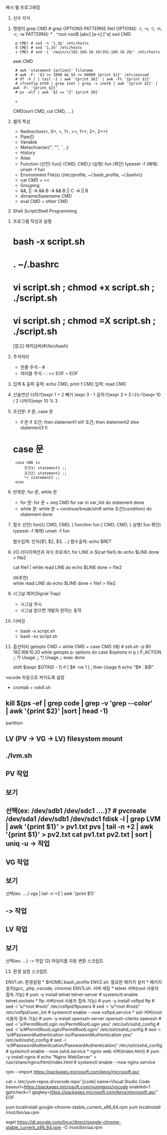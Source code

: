 배시 쉘 프로그래밍

1. 선수 지식

1) 명령어
	grep CMD
		# grep OPTIONS PATTERNS file1
		OPTIONS: -i, -v, -l, -n, -r, -w
		PATTERNS: *  .  ^root  root$ [abc]  [a-c]  [^a]
	sed CMD
	
		p CMD) # sed -n '1,3p' /etc/hosts
		d CMD) # sed '1,3d' /etc/hosts
		s CMD) # sed -i '/main/s/192.168.10.10/192.168.10.20/' /etc/hosts
	awk CMD
	
		# awk 'statement {action}' filename
		# awk -F: '$3 >= 1000 && $3 <= 60000 {print $1}' /etc/passwd 
		# df -h / | tail -1 | awk '{print $6}' | awk -F% '{print $1}'
		# ifconfig eth0 | grep inet | grep -v inet6 | awk '{print $2}' | awk -F: '{print $2}'
		# ps -elf | awk '$2 == "Z" {print $0}'
	+
	CMD(sort CMD, cut CMD, ....)
	
2) 쉘의 특성
	* Redirection(<, 0<, >, 1>, >>, 1>>, 2>, 2>>)
	* Pipe(|)
	* Variable
	* Metachracter('', "", ``, ;)
	* History
	* Alias
	* Function
		(선언) fun() {CMD; CMD;}
		(실행) fun
		(확인) typeset -f
		(해제) unset -f fun
	* Environment File(s) (/etc/profile, ~/.bash_profile, ~/.bashrc)
	* cat CMD + <<
	* Grouping
	* &&, ||
		-A && B
		-A && B || C
		-A || B
	* dirname/basename CMD
	* eval CMD + other CMD
	
2. Shell Script/Shell Programming

1) 프로그램 작성과 실행
	# bash -x script.sh
	# . ~/.bashrc
	# vi script.sh ; chmod +x script.sh ; ./script.sh
	# vi script.sh ; chmod =X script.sh ; ./script.sh
	[참고] 매직넘버(#!/bin/bash)

2) 주석처리
	* 한줄 주석	- #
	* 여러줄 주석	- : << EOF ~ EOF
	
3) 입력 & 출력
	출력: echo CMD, print f CMD
	입력: read CMD

4) 산술연산
	더하기)expr 1 + 2
	빼기	)expr 3 - 1
	곱하기)expr 3 \* 3
	나누기)expr 10 / 2
	나머지)expr 10 % 3
	
5) 조건문: if 문, case 문
	* if 문
		if 조건; then
			statement1
		elif 조건; then
			statement2
		else
			statement3
		fi
	# case 문
		case VAR in
			조건1) statement1 ;;
			조건2) statement2 ;;
			*) statement3 ;;
		esac
	
6) 반복문: for 문, while 문
	* for 문: for 문 + seq CMD
		for var in var_list
		do
			statement
		done
	* while 문: while 문 + continue/break/shift
		while 조건(condition)
		do
			statement
		done
7) 함수 
	선언)
		fun(){ CMD; CMD; }
		function fun { CMD; CMD; }
	실행)	fun
	확인)	typeset -f
	해제)	unset -f fun
	
	함수입력: 인자($1, $2, $3, ...)
	함수출력: echo $RET
	
8) I/O 리다이렉션과 자식 프로세스
	for LINE in $(cat file1)
	do
		echo $LINE
	done > file2
	
	cat file1 | while read LINE
	do
		echo $LINE
	done > file2
	
	(비추천)	
	while read LINE
	do
		echo $LINE
	done < file1 > file2
		
9) 시그널 제어(Signal Trap)
	* 시그널 무시
	* 시그널 받으면 개발자 원하는 동작
	
10) 디버깅
	* bash -x script.sh
	* bash -xv script.sh
	
11) 옵션처리
	getopts CMD + while CMD + case CMD
	(예) # ssh.sh -p 80 192.168.10.20
	while getopts p: options
	do
		case $options in
			p ) P_ACTION ;;
			\?) Usage	 ;;
			*)	Usage	 ;;
		esac
	done
	
	shift $(expr $OTIND - 1)
	if [ $# -ne 1 ] ; then
		Usage
	fi
	echo "$# : $@"
	
vscode 자동으로 켜지도록 설정
* crontab + vskill.sh

kill $(ps -ef | grep code | grep -v 'grep --color' \
| awk '{print $2}' |sort | head -1)
------------------------------
partition

LV (PV -> VG -> LV)
filesystem
mount
------------------------------
./lvm.sh
------------------------------
PV 작업
------------------------------
보기
--------------
선택(ex: /dev/sdb1 /dev/sdc1 ....)?
	# pvcreate /dev/sda1 /dev/sdb1 /dev/sdc1
	fdisk -l | grep LVM | awk '{print $1}' > pv1.txt
	pvs | tail -n +2 | awk '{print $1}' > pv2.txt
	cat pv1.txt pv2.txt | sort | uniq -u
-> 작업
------------------------------
VG 작업
------------------------------
보기
--------------
선택(ex: ....)
	vgs | tail -n +2 | awk '{print $1}'

-> 작업
------------------------------
LV 작업
------------------------------
보기
--------------
선택(ex: ...)
-> 작업
12) 파일이름 자동 변환 스크립트

13) 환경 설정 스크립트

ENV1.sh: 환경설정
	* $HOME/.bash_profile
ENV2.sh: 필요한 패키지 설치
	* 패키지 설치(gcc, ,php ,vscode, chrome)
ENV3.sh: 서버 세팅
	* telnet 서버(root 사용자 접속 가능)
		# yum -y install telnet telnet-server
		# systemctl enable telnet.sockets
	* ftp 서버(root 사용자 접속 가능)
		# yum -y install vsftpd ftp
		# sed -i 's/^root #root/' /etc/vsftpd/ftpusers
		# sed -i 's/^root #root/' /etc/vsftpd/user_list
		# systemctl enable --now vsftpd.service
	* ssh 커버(root 사용자 접속 가능)
		# yum -y install openssh-server openssh-clients openssh
		# sed -i 's/PermitRootLogin no/PermitRootLogin yes/' /etc/ssh/sshd_config
		# sed -i 's/#PermitRootLogin/PermitRootLogin/' /etc/ssh/sshd_config
		# sed -i 's/#PasswordAuthentication no/PasswordAuthentication yes/' /etc/ssh/sshd_config
		# sed -i 's/#PasswordAuthentication/PasswordAuthentication/' /etc/ssh/sshd_config
		# systemctl enable --now sshd.service
	* ngnix web 서버(index.html)
		# yum -y install ngnix
		# echo "Nginx WebServer" > /usr/share/nginx/html/index.html
		# systemctl enable --now nginx.service
	
	

rpm --import https://packages.microsoft.com/keys/microsoft.asc

cat <<EOF > /etc/yum.repos.d/vscode.repo'
[code]
name=Visual Studio Code
baseurl=https://packages.microsoft.com/yumrepos/vscode
enabled=1
gphcheck=1
gpgkey=https://packages.microsoft.com/keys/microsoft.asc"
EOF
	
yum localinstall google-chrome-stable_current_x86_64.rpm
yum localinstall /root/bin/aa.rpm
	
wget https://dl.google.com/linux/direct/google-chrome-stable_current_x86_64.rpm -O /root/bin/aa.rpm
	

